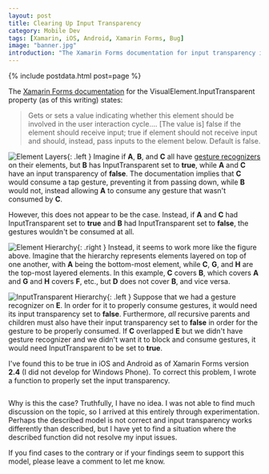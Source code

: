 ```yaml
---
layout: post
title: Clearing Up Input Transparency
category: Mobile Dev
tags: [Xamarin, iOS, Android, Xamarin Forms, Bug]
image: "banner.jpg"
introduction: "The Xamarin Forms documentation for input transparency implies that the InputTransparent property simply defines whether or not the element consumes input or passes it. My experiences suggest something a bit more complicated."
---
```

{% include postdata.html post=page %}

The [Xamarin Forms documentation](https://developer.xamarin.com/api/property/Xamarin.Forms.VisualElement.InputTransparent/) for the VisualElement.InputTransparent property (as of this writing) states:

> Gets or sets a value indicating whether this element should be involved in the user interaction cycle.... [The value is] false if the element should receive input; true if element should not receive input and should, instead, pass inputs to the element below. Default is false.

![Element Layers]({{media}}/figA.png){: .left }
Imagine if **A**, **B**, and **C** all have [gesture recognizers](https://developer.xamarin.com/api/property/Xamarin.Forms.View.GestureRecognizers/) on their elements, but **B** has InputTransparent set to **true**, while **A** and **C** have an input transparency of **false**. The documentation implies that **C** would consume a tap gesture, preventing it from passing down, while **B** would not, instead allowing **A** to consume any gesture that wasn't consumed by **C**.

However, this does not appear to be the case. Instead, if **A** and **C** had InputTransparent set to **true** and **B** had InputTransparent set to **false**, the gestures wouldn't be consumed at all.

![Element Hierarchy]({{media}}/figB.png){: .right }
Instead, it seems to work more like the figure above. Imagine that the hierarchy represents elements layered on top of one another, with **A** being the bottom-most element, while **C**, **G**, and **H** are the top-most layered elements. In this example, **C** covers **B**, which covers **A** and **G** and **H** covers **F**, etc., but **D** does not cover **B**, and vice versa.

![InputTransparent Hierarchy]({{media}}/figC.png){: .left }
Suppose that we had a gesture recognizer on **E**. In order for it to properly consume gestures, it would need its input transparency set to **false**. Furthermore, *all* recursive parents and children must also have their input transparency set to **false** in order for the gesture to be properly consumed. If **C** overlapped **E** but we didn't have gesture recognizer and we didn't want it to block and consume gestures, it would need InputTransparent to be set to **true**.

I've found this to be true in iOS and Android as of Xamarin Forms version **2.4** (I did not develop for Windows Phone). To correct this problem, I wrote a function to properly set the input transparency.

<pre class="line-numbers"><code class="language-csharp"><script type="text/plain">
// input transparency is based on whether the view, its parent, or its children have gestures
// for a gesture to be passed and register, the children, view, and parent with a gesture recognizer must all have input transparency set to false
// however, any view that has no gesture recognizers, nor any from its children, should remain with input transparency true so as not to block gestures
static bool SetViewTransparency(View view, bool parentHasRecognizer)
{
    if (view == null)
        return false || parentHasRecognizer;

    var hasRecognizer = view.GestureRecognizers.Count > 0;

    // branch on views with children (including layouts), since they do not implement a shared interface with which to access their descendents
    var contentView = view as ContentView;
    var scrollView = view as ScrollView;
    var layoutView = view as Layout<View>;

    if (contentView != null)
    {
        view.InputTransparent = SetViewTransparency(contentView.Content, hasRecognizer || parentHasRecognizer);
    }
    else if (scrollView != null)
    {
        view.InputTransparent = SetViewTransparency(scrollView.Content, hasRecognizer || parentHasRecognizer);
    }
    else if (layoutView != null)
    {
        var childrenHaveRecognizer = false;
        foreach (var child in layoutView.Children)
        {
            childrenHaveRecognizer = !SetViewTransparency(child, hasRecognizer || parentHasRecognizer) || childrenHaveRecognizer;

        }

        view.InputTransparent = !(childrenHaveRecognizer || hasRecognizer);
    }
    else
    {
        var isInputView = view is InputView; // input views must not be transparent, or else they can't be selected
        view.InputTransparent = !(hasRecognizer || parentHasRecognizer || isInputView);
    }
    
    return view.InputTransparent;
}
</script></code></pre>

Why is this the case? Truthfully, I have no idea. I was not able to find much discussion on the topic, so I arrived at this entirely through experimentation. Perhaps the described model is not correct and input transparency works differently than described, but I have yet to find a situation where the described function did not resolve my input issues. 

If you find cases to the contrary or if your findings seem to support this model, please leave a comment to let me know.